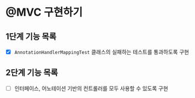 # @MVC 구현하기

## 1단계 기능 목록

- [x] `AnnotationHandlerMappingTest` 클래스의 실패하는 테스트를 통과하도록 구현

## 2단계 기능 목록

- [ ] 인터페이스, 어노테이션 기반의 컨트롤러를 모두 사용할 수 있도록 구현 

